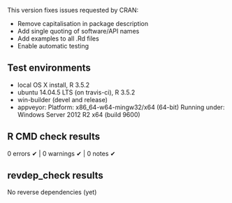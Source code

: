 This version fixes issues requested by CRAN:
* Remove capitalisation in package description 
* Add single quoting of software/API names
* Add examples to all .Rd files
* Enable automatic testing

## Test environments
* local OS X install, R 3.5.2
* ubuntu 14.04.5 LTS (on travis-ci), R 3.5.2
* win-builder (devel and release)
* appveyor: Platform: x86_64-w64-mingw32/x64 (64-bit) Running under: Windows Server 2012 R2 x64 (build 9600)

## R CMD check results
0 errors ✔ | 0 warnings ✔ | 0 notes ✔

## revdep_check results
No reverse dependencies (yet)


